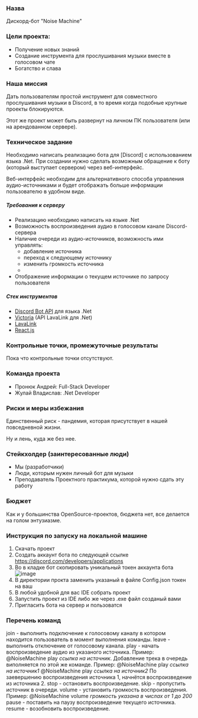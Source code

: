 ### Назва
Дискорд-бот "Noise Machine"
### Цели проекта:
- Получение новых знаний
- Создание инструмента для прослушивания музыки вместе в голосовом чате
- Богатство и слава 

### Наша миссия 
Дать пользователям простой инструмент для совместного прослушивания музыки в Discord, в то время когда подобные крупные проекты блокируются. 

Этот же проект может быть развернут на личном ПК пользователя (или на арендованном сервере).

### Техническое задание
Необходимо написать реализацию бота для [Discord] с использованием языка .Net. При создании нужно сделать возможным обращение к боту (который выступает сервером) через веб-интерфейс.

Веб-интерфейс необходим для альтернативного способа управления аудио-источниками и будет отображать больше информации пользователю в удобном виде.

##### Требования к серверу
- Реализацию необходимо написать на языке .Net
- Возможность воспроизведения аудио в голосовом канале Discord-сервера
- Наличие очереди из аудио-источников, возможность ими управлять:
    - добавление источника
    - переход к следующему источнику
    - изменить громкость источника
    - 
- Отображение информации о текущем источнике по запросу пользователя

##### Стек инструментов
- [Discord Bot API] для языка .Net
- [Victoria] (API LavaLink для .Net)
- [LavaLink]
- [React.js]

### Контрольные точки, промежуточные результаты
Пока что контрольные точки отсутствуют.

### Команда проекта
- Пронюк Андрей: Full-Stack Developer
- Жулай Владислав: .Net Developer

### Риски и меры избежания
Единственный риск - пандемия, которая присутствует в нашей повседневной жизни.

Ну и лень, куда же без нее.

### Стейкхолдер (заинтересованные люди)
- Мы (разработчики)
- Люди, которым нужен личный бот для музыки
- Преподаватель Проектного практикума, которой нужно сдать эту работу

### Бюджет
Как и у большинства OpenSource-проектов, бюджета нет, все делается на голом энтузиазме.

[Discord Bot API]: <https://github.com/discord-net/Discord.Net>
[Victoria]: <https://github.com/Yucked/Victoria>
[LavaLink]: <https://github.com/freyacodes/Lavalink>
[React.js]: <https://github.com/facebook/react>
### Инструкция по запуску на локальной машине
1. Скачать проект
2. Создать аккаунт бота по следующей ссылке https://discord.com/developers/applications
3. Во в кладке бот скопировать уникальный токен аккаунта бота
![image](https://user-images.githubusercontent.com/66304105/144846726-6f501de4-4b4b-4ecd-aa44-3e6287c3d2b0.png)
5. В директории прокта заменить указаный в файле Config.json токен на ваш
6. В любой удобной для вас IDE собрать проект
7. Запустить проект из IDE либо же через .exe файл созданый вами
8. Пригласить бота на сервер и пользоватся
### Перечень команд
join - выполнить подключение к голосовому каналу в котором находится пользователь в момент выполнения команды.
leave - выполнить отключение от голосовому канала.
play - начать воспроизведение аудио из указаного источника. Пример: @NoiseMachine play  *ссылка на источник*. 
Добавление трека в очередь виполняется по этой же команде. 
Пример: @NoiseMachine play  *ссылка на источник1*
@NoiseMachine play  *ссылка на источник2*
По заевершению воспроизведения источника 1, начнётся воспроизведение из источника 2.
stop - остановить воспроизведение.
skip - пропустить источник в очереди.
volume - установить громкость воспроизведения.
Пример: @NoiseMachine volume *громкость указана  в числах от 1 до 200*
pause - поставить на паузу воспроизведение текущего источника. 
resume - возобновить воспроизведение.


